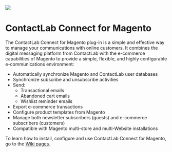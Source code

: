 ![](https://raw.githubusercontent.com/wiki/contactlab/contactlab-magento-connect/image/contactlab.png)

# ContactLab Connect for Magento

The ContactLab Connect for Magento plug-in is a simple and effective way to manage your communications with online customers. It combines the digital messaging platform from ContactLab with the e-commerce capabilities of Magento to provide a simple, flexible, and highly configurable e-communications environment:

- Automatically synchronize Magento and ContactLab user databases
- Synchronize subscribe and unsubscribe activities
- Send:
  - Transactional emails
  - Abandoned cart emails
  - Wishlist reminder emails
- Export e-commerce transactions
- Configure product templates from Magento
- Manage both newsletter subscribers (guests) and e-commerce subscribers (customers)
- Compatible with Magento multi-store and multi-Website installations

To learn how to install, configure and use ContactLab Connect for Magento, go to the [Wiki pages](https://github.com/contactlab/contactlab-magento-connect/wiki).
